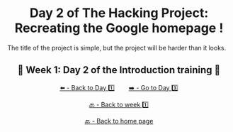 <h1 align="center">Day 2 of The Hacking Project: Recreating the Google homepage !</h1>

The title of the project is simple, but the project will be harder than it looks.

<h2 align="center">🎉 Week 1: Day 2 of the Introduction training 🎉</h2>

<div align="center">
  
  [⬅️ - Back to Day 1️⃣](https://github.com/BenjaminCharmes/THP_Introduction/tree/main/Week_1/Day_1)
  &nbsp;&nbsp;&nbsp;&nbsp;&nbsp;&nbsp;
  [➡️ - Go to Day 3️⃣](https://github.com/BenjaminCharmes/THP_Introduction/tree/main/Week_1/Day_3)

</div>

<div align="center">

  [🔙 - Back to week 1️⃣](https://github.com/BenjaminCharmes/THP_Introduction/tree/main/Week_1)

  [🔙 - Back to home page](https://github.com/BenjaminCharmes/THP_Introduction)

</div>
